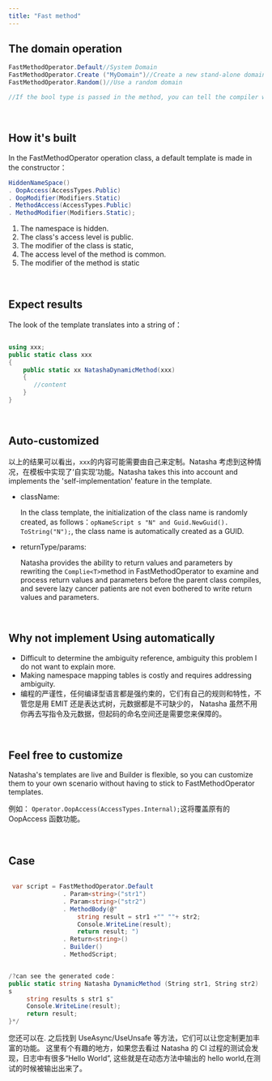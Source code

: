 ```yaml
---
title: "Fast method"
---
```


## The domain operation

```cs
FastMethodOperator.Default//System Domain
FastMethodOperator.Create ("MyDomain")//Create a new stand-alone domain
FastMethodOperator.Random()//Use a random domain

//If the bool type is passed in the method, you can tell the compiler whether to compile into a DLL file, which is compiled to memory by default.
```

<br/>

## How it's built

In the FastMethodOperator operation class, a default template is made in the constructor：

```cs
HiddenNameSpace()
. OopAccess(AccessTypes.Public)
. OopModifier(Modifiers.Static)
. MethodAccess(AccessTypes.Public)
. MethodModifier(Modifiers.Static);
```

1. The namespace is hidden.
1. The class's access level is public.
1. The modifier of the class is static,
1. The access level of the method is common.
1. The modifier of the method is static

<br/>

## Expect results

The look of the template translates into a string of：

```cs

using xxx;
public static class xxx
{
    public static xx NatashaDynamicMethod(xxx)
    {
       //content
    }
}

```

<br/>

## Auto-customized

以上的结果可以看出，`xxx`的内容可能需要由自己来定制。Natasha 考虑到这种情况，在模板中实现了‘自实现’功能。Natasha takes this into account and implements the 'self-implementation' feature in the template.

- className:

  In the class template, the initialization of the class name is randomly created, as follows：`opNameScript s "N" and Guid.NewGuid(). ToString("N");`, the class name is automatically created as a GUID.

- returnType/params:

  Natasha provides the ability to return values and parameters by rewriting the `Complie<T>`method in FastMethodOperator to examine and process return values and parameters before the parent class compiles, and severe lazy cancer patients are not even bothered to write return values and parameters.

<br/>

## Why not implement Using automatically

- Difficult to determine the ambiguity reference, ambiguity this problem I do not want to explain more.
- Making namespace mapping tables is costly and requires addressing ambiguity.
- 编程的严谨性，任何编译型语言都是强约束的，它们有自己的规则和特性，不管您是用 EMIT 还是表达式树，元数据都是不可缺少的， Natasha 虽然不用你再去写指令及元数据，但起码的命名空间还是需要您来保障的。

<br/>

## Feel free to customize

Natasha's templates are live and Builder is flexible, so you can customize them to your own scenario without having to stick to FastMethodOperator templates.

例如： `Operator.OopAccess(AccessTypes.Internal);`这将覆盖原有的 OopAccess 函数功能。

<br/>

## Case

```cs

 var script = FastMethodOperator.Default
               . Param<string>("str1")
               . Param<string>("str2")
               . MethodBody(@"
                   string result = str1 +"" ""+ str2;
                   Console.WriteLine(result);
                   return result; ")
               . Return<string>()
               . Builder()
               . MethodScript;


/?can see the generated code：
public static string Natasha DynamicMethod (String str1, String str2)
s
     string results s str1 s"
     Console.WriteLine(result);
     return result;
}*/

```

您还可以在. 之后找到 UseAsync/UseUnsafe 等方法，它们可以让您定制更加丰富的功能。 这里有个有趣的地方，如果您去看过 Natasha 的 CI 过程的测试会发现，日志中有很多“Hello World”, 这些就是在动态方法中输出的 hello world,在测试的时候被输出出来了。
